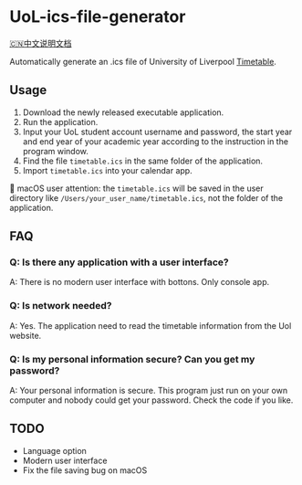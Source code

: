 # UoL-ics-file-generator
[🇨🇳中文说明文档](https://github.com/YunfangHou/UoL-ics-file-generator/blob/main/README-cn.md)

Automatically generate an .ics file of University of Liverpool [Timetable](https://timetables.liverpool.ac.uk).

## Usage
1. Download the newly released executable application.
2. Run the application.
3. Input your UoL student account username and password, the start year and end year of your academic year according to the instruction in the program window.
4. Find the file `timetable.ics` in the same folder of the application.
5. Import `timetable.ics` into your calendar app.

 macOS user attention: the `timetable.ics` will be saved in the user directory like `/Users/your_user_name/timetable.ics`, not the folder of the application.

## FAQ
### Q: Is there any application with a user interface?
A: There is no modern user interface with bottons. Only console app.

### Q: Is network needed?
A: Yes. The application need to read the timetable information from the Uol website.

### Q: Is my personal information secure? Can you get my password?
A: Your personal information is secure. This program just run on your own computer and nobody could get your password. Check the code if you like.

## TODO
- Language option
- Modern user interface
- Fix the file saving bug on macOS
